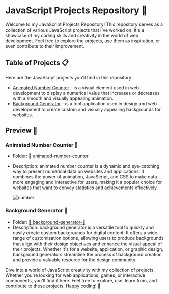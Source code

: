 # JavaScript Projects Repository 🚀

Welcome to my JavaScript Projects Repository! This repository serves as a collection of various JavaScript projects that I've worked on. It's a showcase of my coding skills and creativity in the world of web development. Feel free to explore the projects, use them as inspiration, or even contribute to their improvement.

## Table of Projects 📋

Here are the JavaScript projects you'll find in this repository:

- [Animated Number Counter](#animated-number-counter-🔢) - is a visual element used in web development to display a numerical value that increases or decreases with a smooth and visually appealing animation. 
- [Background Generator](#background-generator-🌈) - is a tool application used in design and web development to create custom and visually appealing backgrounds for websites.


## Preview 🌟

### Animated Number Counter 🔢
 - Folder: [📁 animated-number-counter](/animated-number-counter/)
 - Description: animated number counter is a dynamic and eye-catching way to present numerical data on websites and applications. It combines the power of animation, JavaScript, and CSS to make data more engaging and interactive for users, making it a popular choice for websites that want to convey statistics and achievements effectively.

   ![number](https://user-images.githubusercontent.com/88382171/226492389-f2c9a846-4e2f-48c8-8c47-1c0e87cb86da.gif)


### Background Generator 🌈
 - Folder: [📁 background-generator-🌈](/background-generator/)
 - Description: background generator is a versatile tool to quickly and easily create custom backgrounds for digital content. It offers a wide range of customization options, allowing users to produce backgrounds that align with their design objectives and enhance the visual appeal of their projects. Whether it's for a website, application, or graphic design, background generators streamline the process of background creation and provide a valuable resource for the design community.



Dive into a world of JavaScript creativity with my collection of projects. Whether you're looking for web applications, games, or interactive components, you'll find it here. Feel free to explore, use, learn from, and contribute to these projects. Happy coding! 🚀

